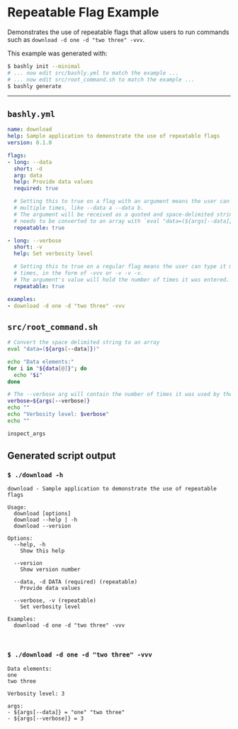 # Repeatable Flag Example

Demonstrates the use of repeatable flags that allow users to run commands such
as `download -d one -d "two three" -vvv`.

This example was generated with:

```bash
$ bashly init --minimal
# ... now edit src/bashly.yml to match the example ...
# ... now edit src/root_command.sh to match the example ...
$ bashly generate
```

<!-- include: src/root_command.sh -->

-----

## `bashly.yml`

```yaml
name: download
help: Sample application to demonstrate the use of repeatable flags
version: 0.1.0

flags:
- long: --data
  short: -d
  arg: data
  help: Provide data values
  required: true

  # Setting this to true on a flag with an argument means the user can type it
  # multiple times, like --data a --data b.
  # The argument will be received as a quoted and space-delimited string which
  # needs to be converted to an array with `eval "data=(${args[--data]})"`
  repeatable: true

- long: --verbose
  short: -v
  help: Set verbosity level

  # Setting this to true on a regular flag means the user can type it multiple
  # times, in the form of -vvv or -v -v -v.
  # The argument's value will hold the number of times it was entered.
  repeatable: true

examples:
- download -d one -d "two three" -vvv
```

## `src/root_command.sh`

```bash
# Convert the space delimited string to an array
eval "data=(${args[--data]})"

echo "Data elements:"
for i in "${data[@]}"; do
  echo "$i"
done

# The --verbose arg will contain the number of times it was used by the user
verbose=${args[--verbose]}
echo ""
echo "Verbosity level: $verbose"
echo ""

inspect_args

```


## Generated script output

### `$ ./download -h`

```shell
download - Sample application to demonstrate the use of repeatable flags

Usage:
  download [options]
  download --help | -h
  download --version

Options:
  --help, -h
    Show this help

  --version
    Show version number

  --data, -d DATA (required) (repeatable)
    Provide data values

  --verbose, -v (repeatable)
    Set verbosity level

Examples:
  download -d one -d "two three" -vvv



```

### `$ ./download -d one -d "two three" -vvv`

```shell
Data elements:
one
two three

Verbosity level: 3

args:
- ${args[--data]} = "one" "two three"
- ${args[--verbose]} = 3


```



